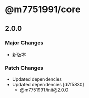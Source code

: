 # @m7751991/core

## 2.0.0

### Major Changes

- 新版本

### Patch Changes

- Updated dependencies
- Updated dependencies [d7f5830]
  - @m7751991/init@2.0.0
